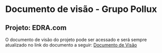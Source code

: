 # Documento de visão - Grupo Pollux 
## Projeto: EDRA.com

O documento de visão do projeto pode ser acessado e será sempre atualizado no link do documento a seguir: [Documento de Visão](https://docs.google.com/document/d/1624VB7EG8TJFBOMWGKePcoW3NtDwCpo2WgKGI8F7nNk/edit?usp=sharing)
